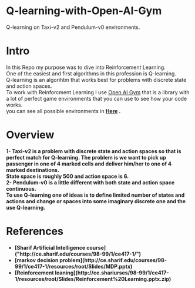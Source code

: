 # Q-learning-with-Open-AI-Gym
Q-learning on Taxi-v2 and Pendulum-v0 environments.<br>
# Intro
In this Repo my purpose was to dive into Reinforcement Learning.<br>
One of the easiest and first algorithms in this profession is Q-learning.<br>
Q-learning is an algorihtm that works best for problems with discrete state and action spaces.<br>
To work with Reinforcment Learning I use [Open AI Gym](https://gym.openai.com) that is a library with a lot of perfect game environments that you can use to see how your code works.<br>
you can see all possible environments in <b>[Here](https://gym.openai.com/envs/#classic_control) <b> .
# Overview
1- <b>Taxi-v2</b> is a problem with discrete state and action spaces so that is perfect match for Q-learning.
The problem is we want to pick up passenger in one of 4 marked cells and deliver him/her to one of 4 marked destinations.<br>
State space is roughly 500 and action space is 6.<br>
 2- <b>Pendulum-v0</b>
is a little different with both state and action space continuous.<br>
To use Q-learning one of ideas is to define limited number of states and actions and change or spaces into some imaginary discrete one and the use Q-learning.
# References
  <ul>
    <li> [Sharif Artificial Intelligence course]("http://ce.sharif.edu/courses/98-99/1/ce417-1/") </li>
    <li> [markov decision problem](http://ce.sharif.edu/courses/98-99/1/ce417-1/resources/root/Slides/MDP.pptx) </li>
    <li> [Reinforcement leaning](http://ce.shariurses/98-99/1/ce417-1/resources/root/Slides/Reinforcement%20Learning.pptx.zip)</li>
  </ul>
 
